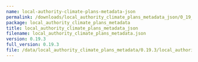 ```yaml
---
name: local-authority-climate-plans-metadata-json
permalink: /downloads/local_authority_climate_plans_metadata_json/0_19_3
package: local_authority_climate_plans_metadata
title: local_authority_climate_plans_metadata_json
filename: local_authority_climate_plans_metadata.json
version: 0.19.3
full_version: 0.19.3
file: /data/local_authority_climate_plans_metadata/0.19.3/local_authority_climate_plans_metadata.json
---
```

